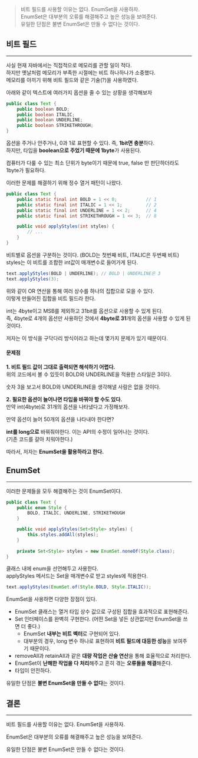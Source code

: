 >비트 필드를 사용할 이유는 없다. EnumSet을 사용하자.   
>EnumSet은 대부분의 오류를 해결해주고 높은 성능을 보여준다.    
>유일한 단점은 불변 EnumSet은 만들 수 없다는 것이다.


## 비트 필드
---
사실 현재 자바에서는 직접적으로 메모리를 관할 일이 적다.   
하지만 옛날처럼 메모리가 부족한 시절에는 비트 하나하나가 소중했다.    
메모리를 아끼기 위해 비트 필드와 같은 기술(?)을 사용하였다.

아래와 같이 텍스트에 여러가지 옵션을 줄 수 있는 상황을 생각해보자

```java
public class Text {
    public boolean BOLD;
    public boolean ITALIC;
    public boolean UNDERLINE;
    public boolean STRIKETHROUGH;
}
```

옵션을 주거나 안주거나, 0과 1로 표현할 수 있다. 즉, **1bit면 충분**하다.     
하지만, 타입을 **boolean으로 주었기 때문에 1byte**가 사용된다.

컴퓨터가 다룰 수 있는 최소 단위가 byte이기 때문에 true, false 만 판단하더라도 1byte가 필요하다.

이러한 문제를 해결하기 위해 정수 열거 패턴이 나왔다.

```java
public class Text {
    public static final int BOLD = 1 << 0;           // 1
    public static final int ITALIC = 1 << 1;         // 2
    public static final int UNDERLINE = 1 << 2;      // 4
    public static final int STRIKETHROUGH = 1 << 3;  // 8

    public void applyStyles(int styles) {
        // ...
    }
}
```

비트별로 옵션을 구분하는 것이다. (BOLD는 첫번째 비트, ITALIC은 두번째 비트)   
styles는 이 비트를 조합한 int값이 매개변수로 들어가게 된다.

```java
text.applyStyles(BOLD | UNDERLINE); // BOLD | UNDERLINE은 3
text.applyStyles(3);
```

위와 같이 OR 연산을 통해 여러 상수를 하나의 집합으로 모을 수 있다.   
이렇게 만들어진 집합을 비트 필드라 한다.

int는 4byte이고 MSB를 제외하고 31bit를 옵션으로 사용할 수 있게 된다.    
즉, 4byte로 4개의 옵션만 사용하던 것에서 **4byte로 31**개의 옵션을 사용할 수 있게 된 것이다.

저자는 이 방식을 구닥다리 방식이라고 하는데 몇가지 문제가 있기 때문이다.

#### 문제점
**1. 비트 필드 값이 그대로 출력되면 해석하기 어렵다.**    
위의 코드에서 볼 수 있듯이 BOLD와 UNDERLINE을 적용한 스타일은 3이다.

숫자 3을 보고서 BOLD와 UNDERLINE을 생각해낼 사람은 없을 것이다.

**2. 필요한 옵션이 늘어나면 타입을 바꿔야 할 수도 있다.**    
만약 int(4byte)로 31개의 옵션을 나타냈다고 가정해보자.

만약 옵션이 늘어 50개의 옵션을 나타내야 한다면?

**int를 long으로** 바꿔줘야한다. 이는 API의 수정이 일어나는 것이다.    
(기존 코드를 갈아 치워야한다.)

따라서, 저자는 **EnumSet을 활용하라고 한다.**
## EnumSet
---
이러한 문제들을 모두 해결해주는 것이 EnumSet이다.

```java
public class Text {
    public enum Style {
        BOLD, ITALIC, UNDERLINE, STRIKETHOUGH
    }

    public void applyStyles(Set<Style> styles) {
        this.styles.addAll(styles);
    }
    
    private Set<Style> styles = new EnumSet.noneOf(Style.class);
}
```

클래스 내에 enum을 선언해두고 사용한다.   
applyStyles 메서드는 Set을 매개변수로 받고 styles에 적용한다.

```java
text.applyStyles(EnumSet.of(Style.BOLD, Style.ITALIC));
```

EnumSet을 사용하면 다양한 장점이 있다.
- EnumSet 클래스는 열거 타입 상수 값으로 구성된 집합을 효과적으로 표현해준다.
- Set 인터페이스를 완벽히 구현한다. (어떤 Set을 넣든 상관없지만 EnumSet을 쓰면 더 좋다.)
	- EnumSet **내부는 비트 벡터**로 구현되어 있다.
	- 대부분의 경우, long 변수 하나로 표현하여 **비트 필드에 대등한 성능**을 보여주기 때문이다.
- removeAll과 retainAll과 같은 **대량 작업은 산술 연산**을 통해 효율적으로 처리한다.
- EnumSet이 **난해한 작업을 다 처리**해주고 흔히 겪는 **오류들을 해결**해준다.
- 타입이 안전하다.

유일한 단점은 **불변 EnumSet을 만들 수 없다**는 것이다.

## 결론
---
비트 필드를 사용할 이유는 없다. EnumSet을 사용하자.

EnumSet은 대부분의 오류를 해결해주고 높은 성능을 보여준다.

유일한 단점은 불변 EnumSet은 만들 수 없다는 것이다.